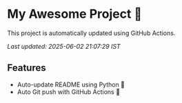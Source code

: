# My Awesome Project 🚀

This project is automatically updated using GitHub Actions.

_Last updated: 2025-06-02 21:07:29 IST_

## Features
- Auto-update README using Python 🐍
- Auto Git push with GitHub Actions 🤖
